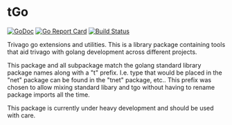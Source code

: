 # tGo

[![GoDoc](https://godoc.org/github.com/trivago/tgo?status.svg)](https://godoc.org/github.com/trivago/tgo)
[![Go Report Card](http://goreportcard.com/badge/trivago/tgo)](http://goreportcard.com/report/trivago/tgo)
[![Build Status](https://travis-ci.org/trivago/tgo.svg?branch=master)](https://travis-ci.org/trivago/tgo)

Trivago go extensions and utilities.
This is a library package containing tools that aid trivago with golang development across different projects.

This package and all subpackage match the golang standard library package names along with a "t" prefix.
I.e. type that would be placed in the "net" package can be found in the "tnet" package, etc..
This prefix was chosen to allow mixing standard libary and tgo without having to rename package imports all the time.

This package is currently under heavy development and should be used with care.
